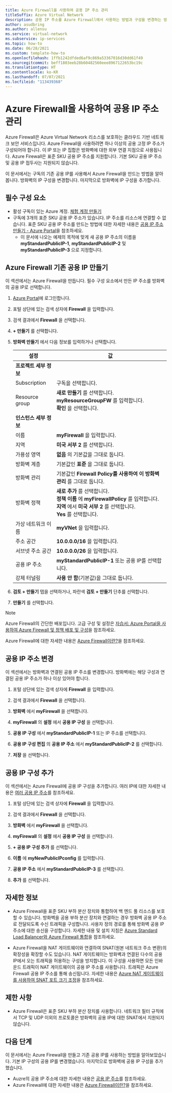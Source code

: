 ```yaml
---
title: Azure Firewall을 사용하여 공용 IP 주소 관리
titleSuffix: Azure Virtual Network
description: 공용 IP 주소를 Azure Firewall에서 사용하는 방법과 구성을 변경하는 방법에 대해 알아봅니다.
author: asudbring
ms.author: allensu
ms.service: virtual-network
ms.subservice: ip-services
ms.topic: how-to
ms.date: 06/28/2021
ms.custom: template-how-to
ms.openlocfilehash: 1ffb1242dfded6af9c869a53367016d30dd61f49
ms.sourcegitcommit: beff1803eeb28b60482560eee8967122653bc19c
ms.translationtype: HT
ms.contentlocale: ko-KR
ms.lasthandoff: 07/07/2021
ms.locfileid: "113439368"
---
```

# <a name="manage-a-public-ip-address-with-azure-firewall"></a>Azure Firewall을 사용하여 공용 IP 주소 관리

Azure Firewall은 Azure Virtual Network 리소스를 보호하는 클라우드 기반 네트워크 보안 서비스입니다. Azure Firewall을 사용하려면 하나 이상의 공용 고정 IP 주소가 구성되어야 합니다. 이 IP 또는 IP 집합은 방화벽에 대한 외부 연결 지점으로 사용됩니다. Azure Firewall은 표준 SKU 공용 IP 주소를 지원합니다. 기본 SKU 공용 IP 주소 및 공용 IP 접두사는 지원되지 않습니다. 

이 문서에서는 구독의 기존 공용 IP를 사용해서 Azure Firewall을 만드는 방법을 알아봅니다. 방화벽의 IP 구성을 변경합니다. 마지막으로 방화벽에 IP 구성을 추가합니다.

## <a name="prerequisites"></a>필수 구성 요소

- 활성 구독이 있는 Azure 계정. [체험 계정 만들기](https://azure.microsoft.com/free/?ref=microsoft.com&utm_source=microsoft.com&utm_medium=docs&utm_campaign=visualstudio)
- 구독에 3개의 표준 SKU 공용 IP 주소가 있습니다. IP 주소를 리소스에 연결할 수 없습니다. 표준 SKU 공용 IP 주소를 만드는 방법에 대한 자세한 내용은 [공용 IP 주소 만들기 - Azure Portal](create-public-ip-portal.md)을 참조하세요.
    - 이 문서에 나오는 예제의 목적에 맞게 새 공용 IP 주소의 이름을 **myStandardPublicIP-1**, **myStandardPublicIP-2** 및 **myStandardPublicIP-3** 으로 지정합니다.

## <a name="create-azure-firewall-existing-public-ip"></a>Azure Firewall 기존 공용 IP 만들기

이 섹션에서는 Azure Firewall을 만듭니다. 필수 구성 요소에서 만든 IP 주소를 방화벽의 공용 IP로 선택합니다.

1. [Azure Portal](https://portal.azure.com)에 로그인합니다.

2. 포털 상단에 있는 검색 상자에 **Firewall** 을 입력합니다.

3. 검색 결과에서 **Firewall** 을 선택합니다.

4. **+ 만들기** 를 선택합니다.

5. **방화벽 만들기** 에서 다음 정보를 입력하거나 선택합니다.

    | 설정 | 값 |
    | ------- | ----- |
    | **프로젝트 세부 정보** |   |
    | Subscription | 구독을 선택합니다. |
    | Resource group | **새로 만들기** 를 선택합니다. </br> **myResourceGroupFW** 를 입력합니다. </br> **확인** 을 선택합니다. |
    | **인스턴스 세부 정보** |   |
    | 이름 | **myFirewall** 을 입력합니다. |
    | 지역 | **미국 서부 2** 를 선택합니다. |
    | 가용성 영역 | **없음** 의 기본값을 그대로 둡니다. |
    | 방화벽 계층  | 기본값인 **표준** 을 그대로 둡니다. |
    | 방화벽 관리 | 기본값인 **Firewall Policy를 사용하여 이 방화벽 관리** 를 그대로 둡니다.|
    | 방화벽 정책 | **새로 추가** 를 선택합니다. </br> **정책 이름** 에 **myFirewallPolicy** 를 입력합니다. </br> **지역** 에서 **미국 서부 2** 를 선택합니다. </br> **Yes** 를 선택합니다. |
    | 가상 네트워크 이름 | **myVNet** 을 입력합니다. |
    | 주소 공간 | **10.0.0.0/16** 을 입력합니다. |
    | 서브넷 주소 공간 | **10.0.0.0/26** 을 입력합니다. |
    | 공용 IP 주소 | **myStandardPublicIP-1** 또는 공용 IP를 선택합니다. |
    | 강제 터널링 | **사용 안 함**(기본값)을 그대로 둡니다. |
    
 
6. **검토 + 만들기** 탭을 선택하거나, 파란색 **검토 + 만들기** 단추를 선택합니다.

7. **만들기** 를 선택합니다.

> [!NOTE]
> Azure Firewall의 간단한 배포입니다. 고급 구성 및 설정은 [자습서: Azure Portal을 사용하여 Azure Firewall 및 정책 배포 및 구성](../firewall/tutorial-firewall-deploy-portal-policy.md)을 참조하세요.
>
> Azure Firewall에 대한 자세한 내용은 [Azure Firewall이란?](../firewall/overview.md)을 참조하세요.

## <a name="change-public-ip-address"></a>공용 IP 주소 변경

이 섹션에서는 방화벽과 연결된 공용 IP 주소를 변경합니다. 방화벽에는 해당 구성과 연결된 공용 IP 주소가 하나 이상 있어야 합니다. 

1. 포털 상단에 있는 검색 상자에 **Firewall** 을 입력합니다.

2. 검색 결과에서 **Firewall** 을 선택합니다.

3. **방화벽** 에서 **myFirewall** 을 선택합니다.

4. **myFirewall** 의 **설정** 에서 **공용 IP 구성** 을 선택합니다.

5. **공용 IP 구성** 에서 **myStandardPublicIP-1** 또는 IP 주소를 선택합니다.

6. **공용 IP 구성 편집** 의 **공용 IP 주소** 에서 **myStandardPublicIP-2** 를 선택합니다.

7. **저장** 을 선택합니다.

## <a name="add-public-ip-configuration"></a>공용 IP 구성 추가

이 섹션에서는 Azure Firewall에 공용 IP 구성을 추가합니다. 여러 IP에 대한 자세한 내용은 [여러 공용 IP 주소](../firewall/features.md#multiple-public-ip-addresses)를 참조하세요.  

1. 포털 상단에 있는 검색 상자에 **Firewall** 을 입력합니다.

2. 검색 결과에서 **Firewall** 을 선택합니다.

3. **방화벽** 에서 **myFirewall** 을 선택합니다.

4. **myFirewall** 의 **설정** 에서 **공용 IP 구성** 을 선택합니다.

5. **+ 공용 IP 구성 추가** 를 선택합니다.

6. **이름** 에 **myNewPublicIPconfig** 를 입력합니다.

7. **공용 IP 주소** 에서 **myStandardPublicIP-3** 를 선택합니다.

8. **추가** 를 선택합니다.

## <a name="more-information"></a>자세한 정보

* Azure Firewall을 표준 SKU 부하 분산 장치와 통합하여 백 엔드 풀 리소스를 보호할 수 있습니다.  방화벽을 공용 부하 분산 장치와 연결하는 경우 방화벽 공용 IP 주소로 전달되도록 수신 트래픽을 구성합니다. 사용자 정의 경로를 통해 방화벽 공용 IP 주소에 대한 송신을 구성합니다.  자세한 내용 및 설치 지침은 [Azure Standard Load Balancer와 Azure Firewall 통합](../firewall/integrate-lb.md)을 참조하세요. 

* Azure Firewall을 NAT 게이트웨이와 연결하여 SNAT(원본 네트워크 주소 변환)의 확장성을 확장할 수도 있습니다. NAT 게이트웨이는 방화벽과 연결된 다수의 공용 IP에서 오는 트래픽을 허용하는 구성을 방지합니다. 이 구성을 사용하면 모든 인바운드 트래픽이 NAT 게이트웨이의 공용 IP 주소를 사용합니다. 트래픽은 Azure Firewall 공용 IP 주소를 통해 송신됩니다.  자세한 내용은 [Azure NAT 게이트웨이를 사용하여 SNAT 포트 크기 조정](../firewall/integrate-with-nat-gateway.md)을 참조하세요.

## <a name="caveats"></a>제한 사항

* Azure Firewall은 표준 SKU 부하 분산 장치를 사용합니다. 네트워크 필터 규칙에서 TCP 및 UDP 이외의 프로토콜은 방화벽의 공용 IP에 대한 SNAT에서 지원되지 않습니다. 
## <a name="next-steps"></a>다음 단계

이 문서에서는 Azure Firewall을 만들고 기존 공용 IP를 사용하는 방법을 알아보았습니다. 기본 IP 구성의 공용 IP를 변경했습니다. 마지막으로 방화벽에 공용 IP 구성을 추가했습니다.

- Auzre의 공용 IP 주소에 대한 자세한 내용은 [공용 IP 주소](public-ip-addresses.md)를 참조하세요.
- Azure Firewall에 대한 자세한 내용은 [Azure Firewall이란?](../firewall/overview.md)을 참조하세요.
